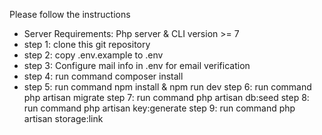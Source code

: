 Please follow the instructions

- Server Requirements: Php server & CLI version >= 7 
- step 1: clone this git repository 
- step 2: copy .env.example to .env 
- step 3: Configure mail info in .env for email verification 
- step 4: run command composer install 
- step 5: run command npm install & npm run dev 
step 6: run command php artisan migrate
step 7: run command php artisan db:seed 
step 8: run command php artisan key:generate 
step 9: run command php artisan storage:link
